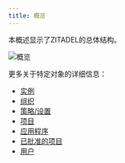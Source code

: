 ```yaml
---
title: 概览
---
```


本概述显示了ZITADEL的总体结构。

![概览](/img/concepts/objects/object_overview.png)

更多关于特定对象的详细信息：

- [实例](./instance)
- [组织](./organizations)
- [策略/设置](./policies)
- [项目](./projects)
- [应用程序](./applications)
- [已批准的项目](./granted_projects)
- [用户](./users)
